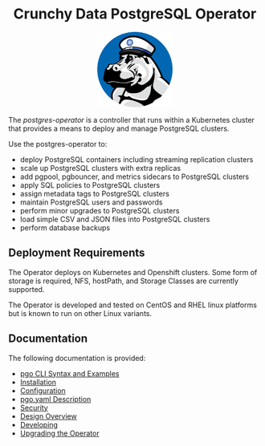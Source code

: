 <h1 align="center">Crunchy Data PostgreSQL Operator</h1>
<p align="center">
  <img width="150" src="crunchy_logo.png?raw=true"/>
</p>


The *postgres-operator* is a controller that runs within a Kubernetes cluster that provides a means to deploy and manage PostgreSQL clusters.

Use the postgres-operator to:

 * deploy PostgreSQL containers including streaming replication clusters
 * scale up PostgreSQL clusters with extra replicas
 * add pgpool, pgbouncer, and metrics sidecars to PostgreSQL clusters
 * apply SQL policies to PostgreSQL clusters
 * assign metadata tags to PostgreSQL clusters
 * maintain PostgreSQL users and passwords
 * perform minor upgrades to PostgreSQL clusters
 * load simple CSV and JSON files into PostgreSQL clusters
 * perform database backups


## Deployment Requirements

The Operator deploys on Kubernetes and Openshift clusters.  Some form of storage is required, NFS, hostPath, and Storage Classes are currently supported.

The Operator is developed and tested on CentOS and RHEL linux platforms but is known to run on other Linux variants.

## Documentation
The following documentation is provided:

 - [pgo CLI Syntax and Examples](pgo-cli.md) 
 - [Installation](installation.md)
 - [Configuration](configuration.md) 
 - [pgo.yaml Description](pgo-yaml-configuration.md) 
 - [Security](security.md) 
 - [Design Overview](design.md) 
 - [Developing](developing.md) 
 - [Upgrading the Operator](upgrading.md)

<!--stackedit_data:
eyJoaXN0b3J5IjpbLTEyNTIzNzQ4NjksMjAwMTM0ODg5MSwyOD
g2NTg1NjUsLTIxMTAwMjE5NzgsLTIxMzg3NzMwNDgsOTY5Nzky
OTgwLDc3NDMwMzk4OCwxNTI5NDA0MzcxLDgxMTA4NTg0MV19
-->
